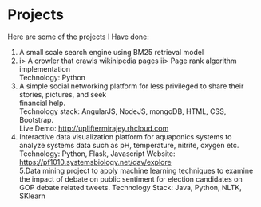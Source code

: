 # Projects  
Here are some of the projects I Have done:  
1. A small scale search engine using BM25 retrieval model  
2. i> A crowler that crawls wikinipedia pages  ii> Page rank algorithm implementation  
Technology: Python  
3. A simple social networking platform for less privileged to share their stories, pictures, and seek  
financial help.  
Technology stack:  AngularJS, NodeJS, mongoDB, HTML, CSS, Bootstrap.  
Live Demo: http://upliftermirajey.rhcloud.com  
4. Interactive data visualization platform for aquaponics systems to analyze systems data such as pH, temperature, nitrite, oxygen etc. 
Technology: Python, Flask, Javascript
Website: https://pf1010.systemsbiology.net/dav/explore   
5.Data mining project to apply machine learning techniques to examine the impact of debate on public sentiment for election candidates on GOP debate related tweets. Technology Stack: Java, Python, NLTK, SKlearn